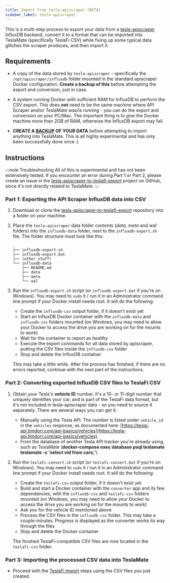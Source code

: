 ```yaml
---
title: Import from tesla-apiscraper (BETA)
sidebar_label: tesla-apiscraper
---
```


This is a multi-step process to export your data from a [tesla-apiscraper](https://github.com/lephisto/tesla-apiscraper) InfluxDB backend, convert it to a format that can be imported into TeslaMate (specifically TeslaFi CSV) while fixing up some typical data glitches the scraper produces, and then import it.

## Requirements

- A copy of the data stored by `tesla-apiscraper` - specifically the `/opt/apiscraper/influxdb` folder mounted in the standard apiscraper Docker configuration. **Create a backup of this** before attempting the export and conversion, just in case.

- A system running Docker with sufficient RAM for InfluxDB to perform the CSV export. This does **not** need to be the same machine where API Scraper and/or TeslaMate was/is running - you can do the export and conversion on your PC/Mac. The important thing is to give the Docker machine more than 2GB of RAM, otherwise the InfluxDB export may fail.

- **CREATE A [BACKUP](../maintenance/backup_restore.md) OF YOUR DATA** before attempting to import anything into TeslaMate. This is all highly experimental and has only been successfully done once :)

## Instructions

:::note Troubleshooting
All of this is experimental and has not been extensively tested. If you encounter an error during Part 1 or Part 2, please create an issue in the [tesla-apiscraper-to-teslafi-export](https://github.com/olexs/tesla-apiscraper-to-teslafi-export) project on GitHub, since it's not directly related to TeslaMate.
:::

### Part 1: Exporting the API Scraper InfluxDB data into CSV

1. Download or clone the [tesla-apiscraper-to-teslafi-export](https://github.com/olexs/tesla-apiscraper-to-teslafi-export) repository into a folder on your machine.

2. Place the `tesla-apiscraper` data folder _contents_ (_data_, _meta_ and _wal_ folders) into the `influxdb-data` folder, next to the `influxdb-export.sh` file. The folder structure must look like this:

   ```console
   .
   ├── influxdb-export.sh
   ├── influxdb-export.bat
   ├── (other stuff)
   └── influxdb-data
       ├── README.md
       ├── data
       ├── meta
       └── wal
   ```

3. Run the `influxdb-export.sh` script (or `influxdb-export.bat` if you're on Windows). You may need to `sudo` it / run it in an Administrator command line prompt if your Docker install needs root. It will do the following:

   - Create the `influxdb-csv` output folder, if it doesn't exist yet
   - Start an InfluxDB Docker container with the `influxdb-data` and `influxdb-csv` folders mounted (on Windows, you may need to allow your Docker to access the drive you are working on for the mounts to work)
   - Wait for the container to report as _healthy_
   - Execute the export commands for all data stored by apiscraper, putting the CSV files inside the `influxdb-csv` folder
   - Stop and delete the InfluxDB container

   This may take a little while. After the process has finished, if there are no errors reported, continue with the next part of the instructions.

### Part 2: Converting exported InfluxDB CSV files to TeslaFi CSV

1. Obtain your Tesla's **vehicle ID** number. It's a 10- or 11-digit number that uniquely identifies your car, and is part of the TeslaFi data format, but it's not included in tesla-apiscraper data - so you need to source it separately. There are several ways you can get it:

   - Manually using the Tesla API. The number is listed under `vehicle_id` in the `vehicles` response, as documented here: [https://tesla-api.timdorr.com/api-basics/vehicles](https://tesla-api.timdorr.com/api-basics/vehicles).
   - From the database of another Tesla API tracker you're already using, such as TeslaMate (**docker-compose exec database psql teslamate teslamate -c 'select vid from cars;'**).

2. Run the `teslafi-convert.sh` script (or `teslafi-convert.bat` if you're on Windows). You may need to `sudo` it / run it in an Administrator command line prompt if your Docker install needs root. It will do the following:

   - Create the `teslafi-csv` output folder, if it doesn't exist yet
   - Build and start a Docker container with the `converter` app and its few dependencies, with the `influxdb-csv` and `teslafi-csv` folders mounted (on Windows, you may need to allow your Docker to access the drive you are working on for the mounts to work)
   - Ask you for the vehicle ID mentioned above
   - Process the CSV files in the `influxdb-csv` folder. This may take a couple minutes. Progress is displayed as the converter works its way through the files
   - Stop and delete the Docker container

   The finished TeslaFi-compatible CSV files are now located in the `teslafi-csv` folder.

### Part 3: Importing the processed CSV data into TeslaMate

- Proceed with the [TeslaFi import](teslafi.md) steps using the CSV files you just created.

